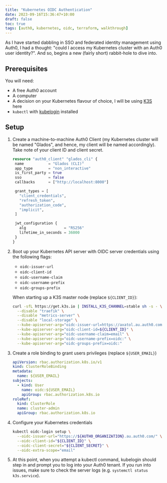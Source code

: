```yaml
---
title: "Kubernetes OIDC Authentication"
date: 2023-09-16T15:36:47+10:00
draft: false
toc: true
tags: [auth0, kubernetes, oidc, terraform, walkthrough]
---
```


As I have started dabbling in SSO and federated identity management using Auth0, I had a thought: "could I access my Kubernetes cluster with an Auth0 user identity?". And so, begins a new (fairly short) rabbit-hole to dive into.

## Prerequisites

You will need:

- A free Auth0 account
- A computer
- A decision on your Kubernetes flavour of choice, I will be using [K3S](https://k3s.io/) here
- `kubectl` with [kubelogin](https://github.com/int128/kubelogin) installed

## Setup

1. Create a machine-to-machine Auth0 Client (my Kubernetes cluster will be named "Glados", and hence, my client will be named accordingly). Take note of your client ID and client secret.

   ```terraform
   resource "auth0_client" "glados_cli" {
    name           = "Glados (CLI)"
    app_type       = "non_interactive"
    is_first_party = true
    sso            = false
    callbacks      = ["http://localhost:8000"]

    grant_types = [
      "client_credentials",
      "refresh_token",
      "authorization_code",
      "implicit",
    ]

    jwt_configuration {
      alg                 = "RS256"
      lifetime_in_seconds = 36000
    }
   }
   ```

1. Boot up your Kubernetes API server with OIDC server credentials using the following flags:

   - `oidc-issuer-url`
   - `oidc-client-id`
   - `oidc-username-claim`
   - `oidc-username-prefix`
   - `oidc-groups-prefix`

   When starting up a K3S master node (replace `${CLIENT_ID}`):

   ```bash
   curl -sfL https://get.k3s.io | INSTALL_K3S_CHANNEL=stable sh -s - \
     --disable "traefik" \
     --disable "metrics-server" \
     --disable "local-storage" \
     --kube-apiserver-arg="oidc-issuer-url=https://axatol.au.auth0.com/" \
     --kube-apiserver-arg="oidc-client-id=${CLIENT_ID}" \
     --kube-apiserver-arg="oidc-username-claim=email" \
     --kube-apiserver-arg="oidc-username-prefix=oidc:" \
     --kube-apiserver-arg="oidc-groups-prefix=oidc:"
   ```

1. Create a role binding to grant users privileges (replace `${USER_EMAIL}`)

   ```yaml
   apiVersion: rbac.authorization.k8s.io/v1
   kind: ClusterRoleBinding
   metadata:
     name: ${USER_EMAIL}
   subjects:
     - kind: User
       name: oidc:${USER_EMAIL}
       apiGroup: rbac.authorization.k8s.io
   roleRef:
     kind: ClusterRole
     name: cluster-admin
     apiGroup: rbac.authorization.k8s.io
   ```

1. Configure your Kubernetes credentials

   ```bash
   kubectl oidc-login setup \
     --oidc-issuer-url="https://${AUTH0_ORGANIZATION}.au.auth0.com/" \
     --oidc-client-id="${CLIENT_ID}" \
     --oidc-client-secret="${CLIENT_SECRET}" \
     --oidc-extra-scope="email"
   ```

1. At this point, when you attempt a kubectl command, kubelogin should step in and prompt you to log into your Auth0 tenant. If you run into issues, make sure to check the server logs (e.g. `systemctl status k3s.service`).
